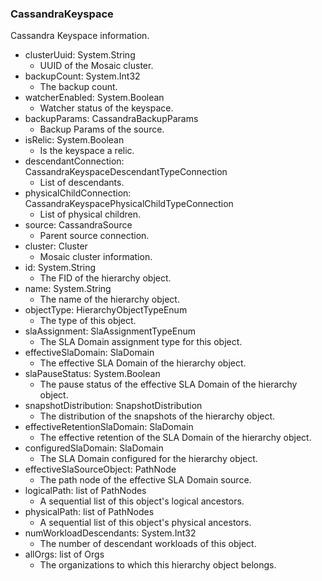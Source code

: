 ### CassandraKeyspace
Cassandra Keyspace information.

- clusterUuid: System.String
  - UUID of the Mosaic cluster.
- backupCount: System.Int32
  - The backup count.
- watcherEnabled: System.Boolean
  - Watcher status of the keyspace.
- backupParams: CassandraBackupParams
  - Backup Params of the source.
- isRelic: System.Boolean
  - Is the keyspace a relic.
- descendantConnection: CassandraKeyspaceDescendantTypeConnection
  - List of descendants.
- physicalChildConnection: CassandraKeyspacePhysicalChildTypeConnection
  - List of physical children.
- source: CassandraSource
  - Parent source connection.
- cluster: Cluster
  - Mosaic cluster information.
- id: System.String
  - The FID of the hierarchy object.
- name: System.String
  - The name of the hierarchy object.
- objectType: HierarchyObjectTypeEnum
  - The type of this object.
- slaAssignment: SlaAssignmentTypeEnum
  - The SLA Domain assignment type for this object.
- effectiveSlaDomain: SlaDomain
  - The effective SLA Domain of the hierarchy object.
- slaPauseStatus: System.Boolean
  - The pause status of the effective SLA Domain of the hierarchy object.
- snapshotDistribution: SnapshotDistribution
  - The distribution of the snapshots of the hierarchy object.
- effectiveRetentionSlaDomain: SlaDomain
  - The effective retention of the SLA Domain of the hierarchy object.
- configuredSlaDomain: SlaDomain
  - The SLA Domain configured for the hierarchy object.
- effectiveSlaSourceObject: PathNode
  - The path node of the effective SLA Domain source.
- logicalPath: list of PathNodes
  - A sequential list of this object's logical ancestors.
- physicalPath: list of PathNodes
  - A sequential list of this object's physical ancestors.
- numWorkloadDescendants: System.Int32
  - The number of descendant workloads of this object.
- allOrgs: list of Orgs
  - The organizations to which this hierarchy object belongs.
